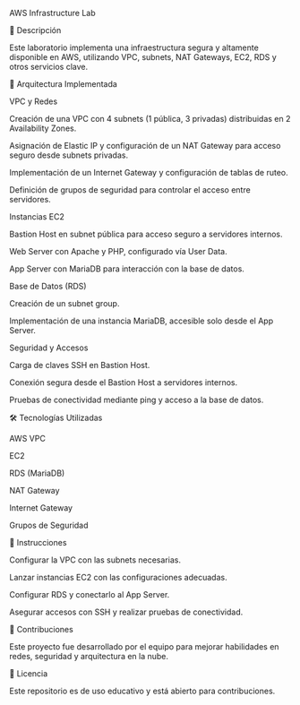 AWS Infrastructure Lab

🚀 Descripción

Este laboratorio implementa una infraestructura segura y altamente disponible en AWS, utilizando VPC, subnets, NAT Gateways, EC2, RDS y otros servicios clave.

📌 Arquitectura Implementada

VPC y Redes

Creación de una VPC con 4 subnets (1 pública, 3 privadas) distribuidas en 2 Availability Zones.

Asignación de Elastic IP y configuración de un NAT Gateway para acceso seguro desde subnets privadas.

Implementación de un Internet Gateway y configuración de tablas de ruteo.

Definición de grupos de seguridad para controlar el acceso entre servidores.

Instancias EC2

Bastion Host en subnet pública para acceso seguro a servidores internos.

Web Server con Apache y PHP, configurado vía User Data.

App Server con MariaDB para interacción con la base de datos.

Base de Datos (RDS)

Creación de un subnet group.

Implementación de una instancia MariaDB, accesible solo desde el App Server.

Seguridad y Accesos

Carga de claves SSH en Bastion Host.

Conexión segura desde el Bastion Host a servidores internos.

Pruebas de conectividad mediante ping y acceso a la base de datos.

🛠️ Tecnologías Utilizadas

AWS VPC

EC2

RDS (MariaDB)

NAT Gateway

Internet Gateway

Grupos de Seguridad

📖 Instrucciones

Configurar la VPC con las subnets necesarias.

Lanzar instancias EC2 con las configuraciones adecuadas.

Configurar RDS y conectarlo al App Server.

Asegurar accesos con SSH y realizar pruebas de conectividad.

📌 Contribuciones

Este proyecto fue desarrollado por el equipo para mejorar habilidades en redes, seguridad y arquitectura en la nube.

📜 Licencia

Este repositorio es de uso educativo y está abierto para contribuciones.
